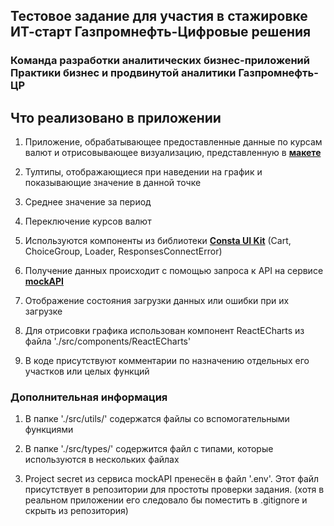 ## Тестовое задание для участия в стажировке ИТ-старт Газпромнефть-Цифровые решения

### Команда разработки аналитических бизнес-приложений Практики бизнес и продвинутой аналитики Газпромнефть-ЦР

## Что реализовано в приложении

1. Приложение, обрабатывающее предоставленные данные по курсам валют и отрисовывающее визуализацию, представленную в [**макете**](https://www.figma.com/file/CppcOcor3NP1BfrppRgd4a/Test?node-id=0%3A1&mode=dev0)

2. Тултипы, отображающиеся при наведении на график и показывающие значение в данной точке

3. Среднее значение за период

4. Переключение курсов валют

5. Используются компоненты из библиотеки [**Consta UI Kit**](https://consta.design/libs/uikit) (Cart, ChoiceGroup, Loader, ResponsesConnectError)

6. Получение данных происходит с помощью запроса к API на сервисе [**mockAPI**](https://mockapi.io/)

7. Отображение состояния загрузки данных или ошибки при их загрузке

8. Для отрисовки графика использован компонент ReactECharts из файла './src/components/ReactECharts'

9. В коде присутствуют комментарии по назначению отдельных его участков или целых функций

### Дополнительная информация

1. В папке './src/utils/' содержатся файлы со вспомогательными функциями

2. В папке './src/types/' содержится файл с типами, которые используются в нескольких файлах

3. Project secret из сервиса mockAPI пренесён в файл '.env'. Этот файл присутствует в репозитории для простоты проверки задания. (хотя в реальном приложении его следовало бы поместить в .gitignore и скрыть из репозитория)
